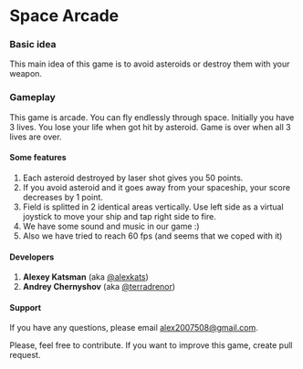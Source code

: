 # Space Arcade
### Basic idea
This main idea of this game is to avoid asteroids or destroy them with your weapon.

### Gameplay
This game is arcade. You can fly endlessly through space. Initially you have 3 lives. You lose your life when got hit by asteroid. Game is over when all 3 lives are over.

#### Some features
1. Each asteroid destroyed by laser shot gives you 50 points.
2. If you avoid asteroid and it goes away from your spaceship, your score decreases by 1 point.
3. Field is splitted in 2 identical areas vertically. Use left side as a virtual joystick to move your ship and tap right side to fire.
4. We have some sound and music in our game :)
5. Also we have tried to reach 60 fps (and seems that we coped with it)

#### Developers
1. **Alexey Katsman** (aka [@alexkats](https://github.com/alexkats))
2. **Andrey Chernyshov** (aka [@terradrenor](https://github.com/terradrenor))

#### Support
If you have any questions, please email alex2007508@gmail.com.

Please, feel free to contribute. If you want to improve this game, create pull request.